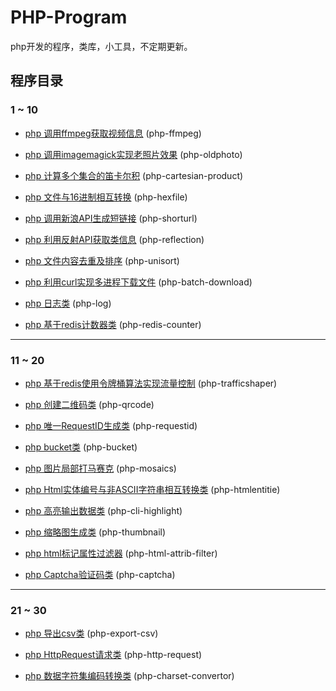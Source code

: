 # PHP-Program

php开发的程序，类库，小工具，不定期更新。

## 程序目录

### 1 ~ 10

- [php 调用ffmpeg获取视频信息](https://github.com/xfdipzone/php-program/tree/master/php-ffmpeg) (php-ffmpeg)

- [php 调用imagemagick实现老照片效果](https://github.com/xfdipzone/php-program/tree/master/php-oldphoto) (php-oldphoto)

- [php 计算多个集合的笛卡尔积](https://github.com/xfdipzone/php-program/tree/master/php-cartesian-product) (php-cartesian-product)

- [php 文件与16进制相互转换](https://github.com/xfdipzone/php-program/tree/master/php-hexfile) (php-hexfile)

- [php 调用新浪API生成短链接](https://github.com/xfdipzone/php-program/tree/master/php-shorturl) (php-shorturl)

- [php 利用反射API获取类信息](https://github.com/xfdipzone/php-program/tree/master/php-reflection) (php-reflection)

- [php 文件内容去重及排序](https://github.com/xfdipzone/php-program/tree/master/php-unisort) (php-unisort)

- [php 利用curl实现多进程下载文件](https://github.com/xfdipzone/php-program/tree/master/php-batch-download) (php-batch-download)

- [php 日志类](https://github.com/xfdipzone/php-program/tree/master/php-log) (php-log)

- [php 基于redis计数器类](https://github.com/xfdipzone/php-program/tree/master/php-redis-counter) (php-redis-counter)

---

### 11 ~ 20

- [php 基于redis使用令牌桶算法实现流量控制](https://github.com/xfdipzone/php-program/tree/master/php-trafficshaper) (php-trafficshaper)

- [php 创建二维码类](https://github.com/xfdipzone/php-program/tree/master/php-qrcode) (php-qrcode)

- [php 唯一RequestID生成类](https://github.com/xfdipzone/php-program/tree/master/php-requestid) (php-requestid)

- [php bucket类](https://github.com/xfdipzone/php-program/tree/master/php-bucket) (php-bucket)

- [php 图片局部打马赛克](https://github.com/xfdipzone/php-program/tree/master/php-mosaics) (php-mosaics)

- [php Html实体编号与非ASCII字符串相互转换类](https://github.com/xfdipzone/php-program/tree/master/php-htmlentitie) (php-htmlentitie)

- [php 高亮输出数据类](https://github.com/xfdipzone/php-program/tree/master/php-cli-highlight) (php-cli-highlight)

- [php 缩略图生成类](https://github.com/xfdipzone/php-program/tree/master/php-thumbnail) (php-thumbnail)

- [php html标记属性过滤器](https://github.com/xfdipzone/php-program/tree/master/php-html-attrib-filter) (php-html-attrib-filter)

- [php Captcha验证码类](https://github.com/xfdipzone/php-program/tree/master/php-captcha) (php-captcha)

---

### 21 ~ 30

- [php 导出csv类](https://github.com/xfdipzone/php-program/tree/master/php-export-csv) (php-export-csv)

- [php HttpRequest请求类](https://github.com/xfdipzone/php-program/tree/master/php-http-request) (php-http-request)

- [php 数据字符集编码转换类](https://github.com/xfdipzone/php-program/tree/master/php-charset-convertor) (php-charset-convertor)
